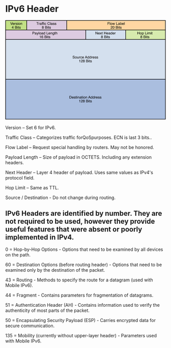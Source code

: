 # IPv6 Header

![](../.gitbook/assets/ipv6header.png)

Version – Set 6 for IPv6.

Traffic Class – Categorizes traffic forQoSpurposes. ECN is last 3 bits..

Flow Label – Request special handling by routers. May not be honored.

Payload Length – Size of payload in OCTETS. Including any extension headers.

Next Header – Layer 4 header of payload. Uses same values as IPv4's protocol field.

Hop Limit – Same as TTL.

Source / Destination - Do not change during routing.

## IPv6 Headers are identified by number. They are not required to be used, however they provide useful features that were absent or poorly implemented in IPv4.

0 = Hop-by-Hop Options - Options that need to be examined by all devices on the path.

60 = Destination Options \(before routing header\) - Options that need to be examined only by the destination of the packet.

43 = Routing - Methods to specify the route for a datagram \(used with Mobile IPv6\).

44 = Fragment - Contains parameters for fragmentation of datagrams.

51 = Authentication Header \(AH\) - Contains information used to verify the authenticity of most parts of the packet.

50 = Encapsulating Security Payload \(ESP\) - Carries encrypted data for secure communication.

135 = Mobility \(currently without upper-layer header\) - Parameters used with Mobile IPv6.


